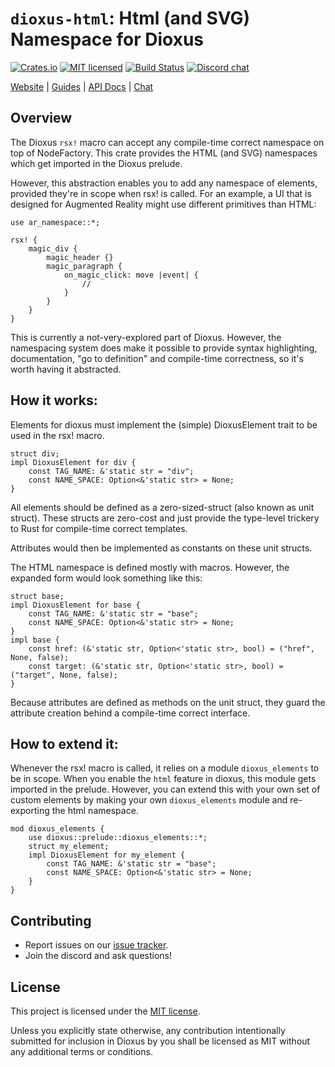 # `dioxus-html`: Html (and SVG) Namespace for Dioxus

[![Crates.io][crates-badge]][crates-url]
[![MIT licensed][mit-badge]][mit-url]
[![Build Status][actions-badge]][actions-url]
[![Discord chat][discord-badge]][discord-url]

[crates-badge]: https://img.shields.io/crates/v/dioxus-html.svg
[crates-url]: https://crates.io/crates/dioxus-html
[mit-badge]: https://img.shields.io/badge/license-MIT-blue.svg
[mit-url]: https://github.com/dioxuslabs/dioxus/blob/main/LICENSE-MIT
[actions-badge]: https://github.com/dioxuslabs/dioxus/actions/workflows/main.yml/badge.svg
[actions-url]: https://github.com/dioxuslabs/dioxus/actions?query=workflow%3ACI+branch%3Amaster
[discord-badge]: https://img.shields.io/discord/899851952891002890.svg?logo=discord&style=flat-square
[discord-url]: https://discord.gg/XgGxMSkvUM

[Website](https://dioxuslabs.com) |
[Guides](https://dioxuslabs.com/learn/0.7/) |
[API Docs](https://docs.rs/dioxus-html/latest/dioxus_html) |
[Chat](https://discord.gg/XgGxMSkvUM)

## Overview

The Dioxus `rsx!` macro can accept any compile-time correct namespace on top of NodeFactory. This crate provides the HTML (and SVG) namespaces which get imported in the Dioxus prelude.

However, this abstraction enables you to add any namespace of elements, provided they're in scope when rsx! is called. For an example, a UI that is designed for Augmented Reality might use different primitives than HTML:

```rust, ignore
use ar_namespace::*;

rsx! {
    magic_div {
        magic_header {}
        magic_paragraph {
            on_magic_click: move |event| {
                //
            }
        }
    }
}
```

This is currently a not-very-explored part of Dioxus. However, the namespacing system does make it possible to provide syntax highlighting, documentation, "go to definition" and compile-time correctness, so it's worth having it abstracted.

## How it works:

Elements for dioxus must implement the (simple) DioxusElement trait to be used in the rsx! macro.

```rust, ignore
struct div;
impl DioxusElement for div {
    const TAG_NAME: &'static str = "div";
    const NAME_SPACE: Option<&'static str> = None;
}
```

All elements should be defined as a zero-sized-struct (also known as unit struct). These structs are zero-cost and just provide the type-level trickery to Rust for compile-time correct templates.

Attributes would then be implemented as constants on these unit structs.

The HTML namespace is defined mostly with macros. However, the expanded form would look something like this:

```rust, ignore
struct base;
impl DioxusElement for base {
    const TAG_NAME: &'static str = "base";
    const NAME_SPACE: Option<&'static str> = None;
}
impl base {
    const href: (&'static str, Option<'static str>, bool) = ("href", None, false);
    const target: (&'static str, Option<'static str>, bool) = ("target", None, false);
}
```

Because attributes are defined as methods on the unit struct, they guard the attribute creation behind a compile-time correct interface.

## How to extend it:

Whenever the rsx! macro is called, it relies on a module `dioxus_elements` to be in scope. When you enable the `html` feature in dioxus, this module gets imported in the prelude. However, you can extend this with your own set of custom elements by making your own `dioxus_elements` module and re-exporting the html namespace.

```rust, ignore
mod dioxus_elements {
    use dioxus::prelude::dioxus_elements::*;
    struct my_element;
    impl DioxusElement for my_element {
        const TAG_NAME: &'static str = "base";
        const NAME_SPACE: Option<&'static str> = None;
    }
}
```

## Contributing

- Report issues on our [issue tracker](https://github.com/dioxuslabs/dioxus/issues).
- Join the discord and ask questions!

## License

This project is licensed under the [MIT license].

[mit license]: https://github.com/dioxuslabs/dioxus/blob/main/LICENSE-MIT

Unless you explicitly state otherwise, any contribution intentionally submitted
for inclusion in Dioxus by you shall be licensed as MIT without any additional
terms or conditions.
